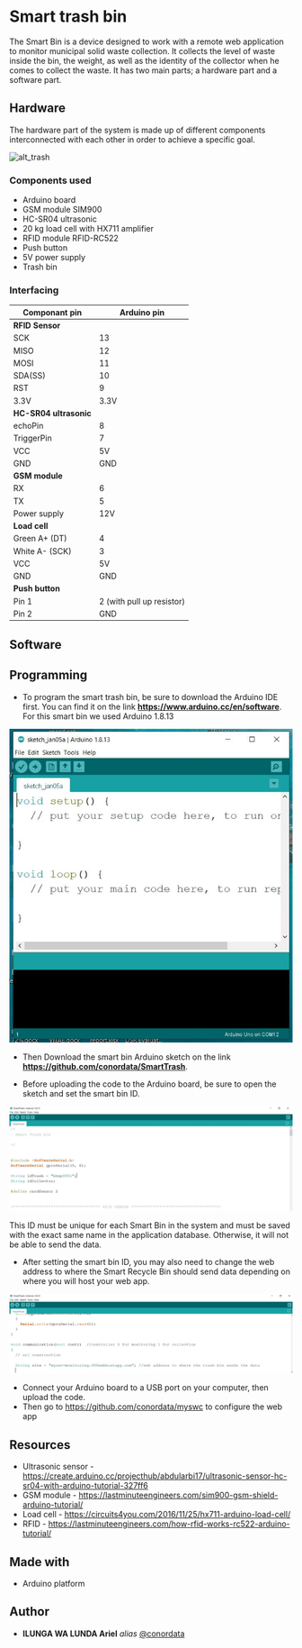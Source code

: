 # Smart trash bin

The Smart Bin is a device designed to work with a remote web application to monitor municipal solid waste collection. It collects the level of waste inside the bin, the weight, as well as the identity of the collector when he comes to collect the waste. It has two main parts; a hardware part and a software part.

## Hardware

The hardware part of the system is made up of different components interconnected with each other in order to achieve a specific goal.

![alt_trash](img/trash.jpg)

### Components used

- Arduino board
- GSM module SIM900
- HC-SR04 ultrasonic
- 20 kg load cell with HX711 amplifier
- RFID module RFID-RC522
- Push button
- 5V power supply
- Trash bin

### Interfacing 

| **Componant pin** 		| **Arduino pin** 		|
|-------------------------------|-------------------------------|
| **RFID Sensor**      		|  		               	|
| SCK               		| 13		               	|
| MISO              		| 12  		             	|
| MOSI              		| 11  		             	|
| SDA(SS)           		| 10     	          	|
| RST               		| 9      	          	|
| 3.3V				| 3.3V				|
| **HC-SR04 ultrasonic**	|         	        	|
| echoPin           		| 8       	         	|
| TriggerPin        		| 7       	         	|
| VCC				| 5V				|
| GND				| GND				|
| **GSM module**		|				|
| RX				| 6  				|
| TX				| 5				|
| Power supply			| 12V				|	
| **Load cell**        		|   	  	            	|
| Green A+ (DT)			| 4				|
| White A- (SCK)    		| 3        	        	|
| VCC				| 5V				|
| GND				| GND				|
| **Push button**		|				|
| Pin 1				| 2 (with pull up resistor)	|
| Pin 2				| GND				|

## Software

## Programming

- To program the smart trash bin, be sure to download the Arduino IDE first. You can find it on the link **https://www.arduino.cc/en/software**. 
For this smart bin we used Arduino 1.8.13

![alt_IDE](img/IDE.jpg)

- Then Download the smart bin Arduino sketch on the link **https://github.com/conordata/SmartTrash**.

- Before uploading the code to the Arduino board, be sure to open the sketch and set the smart bin ID. 

![alt_ID](img/ID.jpg)

This ID must be unique for each Smart Bin in the system and must be saved with the exact same name in the application database. Otherwise, it will not be able to send the data.

- After setting the smart bin ID, you may also need to change the web address to where the Smart Recycle Bin should send data depending on where you will host your web app. 

![alt_site](img/site.jpg)

- Connect your Arduino board to a USB port on your computer, then upload the code.
- Then go to https://github.com/conordata/myswc to configure the web app

## Resources

- Ultrasonic sensor - https://create.arduino.cc/projecthub/abdularbi17/ultrasonic-sensor-hc-sr04-with-arduino-tutorial-327ff6
- GSM module - https://lastminuteengineers.com/sim900-gsm-shield-arduino-tutorial/
- Load cell - https://circuits4you.com/2016/11/25/hx711-arduino-load-cell/
- RFID - https://lastminuteengineers.com/how-rfid-works-rc522-arduino-tutorial/

## Made with

- Arduino platform

## Author

* **ILUNGA WA LUNDA Ariel** _alias_ [@conordata](https://github.com/conordata)


 
